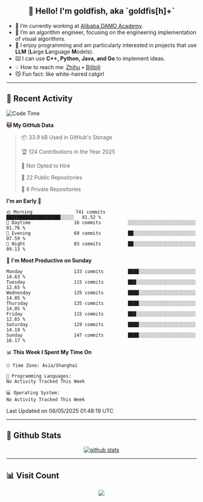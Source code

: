 
<h2 align="center">👋 Hello! I'm goldfish, aka `goldfis[h]+`</h2>

- 📍 I’m currently working at [Alibaba DAMO Academy](https://damo.alibaba.com/).  
- 🌱 I’m an algorithm engineer, focusing on the engineering implementation of visual algorithms.  
- 💬 I enjoy programming and am particularly interested in projects that use **LLM** (**L**arge **L**anguage **M**odels).   
- ⌨️ I can use **C++, Python, Java, and Go** to implement ideas.  
- 💡 How to reach me: [Zhihu](https://www.zhihu.com/people/goldfishh) • [Bilibili](https://space.bilibili.com/11349246)  
- 😼 Fun fact: like white-haired catgirl  

-------

## 🔧 Recent Activity

<!--START_SECTION:waka-->
![Code Time](http://img.shields.io/badge/Code%20Time-94%20hrs%2013%20mins-blue)

**🐱 My GitHub Data** 

> 📦 33.9 kB Used in GitHub's Storage 
 > 
> 🏆 124 Contributions in the Year 2025
 > 
> 🚫 Not Opted to Hire
 > 
> 📜 22 Public Repositories 
 > 
> 🔑 6 Private Repositories 
 > 
**I'm an Early 🐤** 

```text
🌞 Morning                741 commits         ████████████████████░░░░░   81.52 % 
🌆 Daytime                16 commits          ░░░░░░░░░░░░░░░░░░░░░░░░░   01.76 % 
🌃 Evening                69 commits          ██░░░░░░░░░░░░░░░░░░░░░░░   07.59 % 
🌙 Night                  83 commits          ██░░░░░░░░░░░░░░░░░░░░░░░   09.13 % 
```
📅 **I'm Most Productive on Sunday** 

```text
Monday                   133 commits         ████░░░░░░░░░░░░░░░░░░░░░   14.63 % 
Tuesday                  115 commits         ███░░░░░░░░░░░░░░░░░░░░░░   12.65 % 
Wednesday                135 commits         ████░░░░░░░░░░░░░░░░░░░░░   14.85 % 
Thursday                 135 commits         ████░░░░░░░░░░░░░░░░░░░░░   14.85 % 
Friday                   115 commits         ███░░░░░░░░░░░░░░░░░░░░░░   12.65 % 
Saturday                 129 commits         ████░░░░░░░░░░░░░░░░░░░░░   14.19 % 
Sunday                   147 commits         ████░░░░░░░░░░░░░░░░░░░░░   16.17 % 
```


📊 **This Week I Spent My Time On** 

```text
🕑︎ Time Zone: Asia/Shanghai

💬 Programming Languages: 
No Activity Tracked This Week

💻 Operating System: 
No Activity Tracked This Week
```


 Last Updated on 06/05/2025 01:48:19 UTC
<!--END_SECTION:waka-->

-------

## 📆 Github Stats

<p align="center">
    <a href="https://github.com/anuraghazra/github-readme-stats">
      <img src="https://github-readme-stats.vercel.app/api?username=goldfishh&show_icons=true&theme=dracula" alt="github stats" />
    </a>
</p>

-------

## 📊 Visit Count

<p align="center">
  <a href="https://count.getloli.com/"><img src="https://count.getloli.com/get/@:goldfishh?theme=rule34"></a>
</p>

